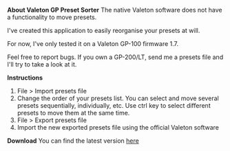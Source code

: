 **About Valeton GP Preset Sorter**
The native Valeton software does not have a functionality to move presets. 

I've created this application to easily reorganise your presets at will. 

For now, I've only tested it on a Valeton GP-100 firmware 1.7.

Feel free to report bugs. If you own a GP-200/LT, send me a presets file and I'll try to take a look at it.

**Instructions**
1. File > Import presets file
2. Change the order of your presets list. You can select and move several presets sequentially, individually, etc. Use ctrl key to select different presets to move them at the same time.
3. File > Export presets file
4. Import the new exported presets file using the official Valeton software

**Download**
You can find the latest version [here](/releases)
